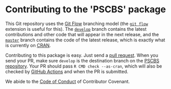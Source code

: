 
# Contributing to the 'PSCBS' package

This Git repository uses the [Git Flow](https://nvie.com/posts/a-successful-git-branching-model/) branching model (the [`git flow`](https://github.com/petervanderdoes/gitflow-avh) extension is useful for this).  The [`develop`](https://github.com/HenrikBengtsson/PSCBS/tree/develop) branch contains the latest contributions and other code that will appear in the next release, and the [`master`](https://github.com/HenrikBengtsson/PSCBS) branch contains the code of the latest release, which is exactly what is currently on [CRAN](https://cran.r-project.org/package=PSCBS).

Contributing to this package is easy.  Just send a [pull request](https://help.github.com/articles/using-pull-requests/).  When you send your PR, make sure `develop` is the destination branch on the [PSCBS repository](https://github.com/HenrikBengtsson/PSCBS).  Your PR should pass `R CMD check --as-cran`, which will also be checked by  <a href="https://github.com/HenrikBengtsson/PSCBS/actions?query=workflow%3AR-CMD-check">GitHub Actions</a> and  when the PR is submitted.

We abide to the [Code of Conduct](https://www.contributor-covenant.org/version/2/0/code_of_conduct/) of Contributor Covenant.

